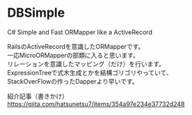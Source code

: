 # DBSimple
C# Simple and Fast ORMapper like a ActiveRecord

RailsのActiveRecordを意識したORMapperです。  
一応MicroORMapperの部類に入ると思います。  
リレーションを意識したマッピング（だけ）を行います。  
ExpressionTreeで式木生成とかを結構ゴリゴリやっていて、  
StackOverFlowの作ったDapperより早いです。  

紹介記事（書きかけ）
https://qiita.com/hatsunetsu7/items/354a97e234e37732d248

